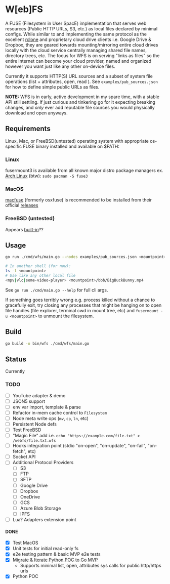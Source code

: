 # W\[eb\]FS

A FUSE (Filesystem in User SpacE) implementation that serves web resources (Public HTTP URLs, S3, etc.) as local files declared by minimal configs. While similar to and implementing the same protocol as the excellent [rclone](https://github.com/rclone/rclone) and proprietary cloud drive clients i.e. Google Drive & Dropbox, they are geared towards mounting/mirroring entire cloud drives locally with the cloud service centrally managing shared file names, directory trees, etc. The focus for WFS is on serving "links as files" so the entire internet can become your cloud provider, named and organized however you want just like any other on-device files.

Currently it supports HTTP(S) URL sources and a subset of system file operations (list + attributes, open, read ). See `examples/pub_sources.json` for how to define simple public URLs as files.

**NOTE:** WFS is in early, active development in my spare time, with a stable API still settling. If just curious and tinkering go for it expecting breaking changes, and _only_ ever add reputable file sources you would physically download and open anyways.

## Requirements

Linux, Mac, or FreeBSD(untested) operating system with appropriate os-specific FUSE binary installed and available on $PATH:

### Linux

fusermount3 is available from all known major distro package managers
ex. [Arch Linux](https://man.archlinux.org/man/fusermount3.1.en) (btw): `sudo pacman -S fuse3`

### MacOS

[macfuse](https://github.com/macfuse/macfuse) (formerly osxfuse) is recommended to be installed from their official [releases](https://github.com/macfuse/macfuse/releases/latest)

### FreeBSD (untested)

Appears [built-in](https://man.freebsd.org/cgi/man.cgi?fusefs)??

## Usage

```bash
go run ./cmd/wfs/main.go --nodes examples/pub_sources.json <mountpoint>

# In another shell (for now):
ls -l <mountpoint>
# Use like any other local file
<mpv|vlc|some-video-player> <mountpoint>/bbb/BigBuckBunny.mp4
```

See `go run ./cmd/main.go --help` for full cli args.

If something goes terribly wrong e.g. process killed without a chance to gracefully exit, try closing any processes that might be hanging on to open file handles (file explorer, terminal cwd in mount tree, etc) and `fusermount -u <mountpoint>` to unmount the filesystem.

## Build

```bash
go build -o bin/wfs ./cmd/wfs/main.go
```

## Status

Currently

### TODO
- [ ] YouTube adapter & demo
- [ ] JSON5 support
- [ ] env var import, template & parse 
- [ ] Refactor in-mem cache control to `Filesystem`
- [ ] Node meta write ops (`mv`, `cp`, `ln`, etc)
- [ ] Persistent Node defs
- [ ] Test FreeBSD
- [ ] "Magic File" add i.e. `echo "https://example.com/file.txt" > /webfs/file.txt.wfs`
- [ ] Hooks integration point (stdio "on-open", "on-update", "on-fail", "on-fetch", etc)
- [ ] Socket API
- [ ] Additional Protocol Providers
  - [ ] S3
  - [ ] FTP
  - [ ] SFTP
  - [ ] Google Drive
  - [ ] Dropbox
  - [ ] OneDrive
  - [ ] GCS
  - [ ] Azure Blob Storage
  - [ ] IPFS
- [ ] Lua? Adapters extension point

#### DONE
- [x] Test MacOS
- [x] Unit tests for initial read-only fs
- [x] e2e testing pattern & basic MVP e2e tests
- [x] [Migrate & Iterate Python POC to Go MVP](https://github.com/BrettBedarf/webfs/pull/1)
  - Supports minimal list, open, attributes sys calls for public http/https urls
- [x] Python POC
